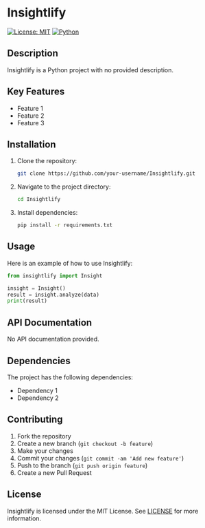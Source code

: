 
# Insightlify

[![License: MIT](https://img.shields.io/badge/License-MIT-yellow.svg)](https://opensource.org/licenses/MIT)
[![Python](https://img.shields.io/badge/Python-3.9-blue.svg)](https://www.python.org/)

## Description

Insightlify is a Python project with no provided description.

## Key Features

- Feature 1
- Feature 2
- Feature 3

## Installation

1. Clone the repository:
   ```bash
   git clone https://github.com/your-username/Insightlify.git
   ```
2. Navigate to the project directory:
   ```bash
   cd Insightlify
   ```
3. Install dependencies:
   ```bash
   pip install -r requirements.txt
   ```

## Usage

Here is an example of how to use Insightlify:

```python
from insightlify import Insight

insight = Insight()
result = insight.analyze(data)
print(result)
```

## API Documentation

No API documentation provided.

## Dependencies

The project has the following dependencies:
- Dependency 1
- Dependency 2

## Contributing

1. Fork the repository
2. Create a new branch (`git checkout -b feature`)
3. Make your changes
4. Commit your changes (`git commit -am 'Add new feature'`)
5. Push to the branch (`git push origin feature`)
6. Create a new Pull Request

## License

Insightlify is licensed under the MIT License. See [LICENSE](LICENSE) for more information.

